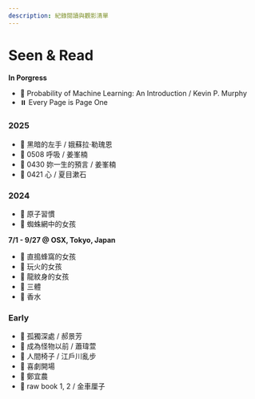 ```yaml
---
description: 紀錄閱讀與觀影清單
---
```


# Seen & Read

**In Porgress**

* 🔄 Probability of Machine Learning: An Introduction / Kevin P. Murphy
* ⏸️ Every Page is Page One

### 2025

* 📖 黑暗的左手 / 娥蘇拉·勒瑰恩
* 📖 0508 呼吸 / 姜峯楠
* 📖 0430 妳一生的預言 / 姜峯楠
* 📖 0421  心 / 夏目漱石

### 2024

* 📖 原子習慣
* 📖 蜘蛛網中的女孩

**7/1 - 9/27 @ OSX, Tokyo, Japan**

* 📖 直搗蜂窩的女孩
* 📖 玩火的女孩
* 📖 龍紋身的女孩
* 📖 三體
* 📖 香水

### Early

* 📖 孤獨深處 / 郝景芳
* 📖 成為怪物以前 / 蕭瑋萱
* 📖 人間椅子 / 江戶川亂步
* 🎥 喜劇開場
* 🎵 鄭宜農
* 🎵 raw book 1, 2 / 金車厘子&#x20;

